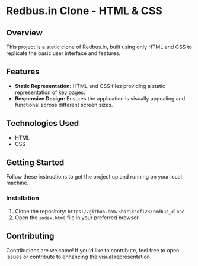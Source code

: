 
# Redbus.in Clone - HTML & CSS

## Overview
This project is a static clone of Redbus.in, built using only HTML and CSS to replicate the basic user interface and features.

## Features
- **Static Representation:** HTML and CSS files providing a static representation of key pages.
- **Responsive Design:** Ensures the application is visually appealing and functional across different screen sizes.

## Technologies Used
- HTML
- CSS


## Getting Started
Follow these instructions to get the project up and running on your local machine.

### Installation
1. Clone the repository: `https://github.com/Shariksofi23/redbus_clone`
2. Open the `index.html` file in your preferred browser.

## Contributing
Contributions are welcome! If you'd like to contribute, feel free to open issues or contribute to enhancing the visual representation.

